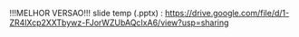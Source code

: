 !!!MELHOR VERSAO!!!
slide temp (.pptx) : https://drive.google.com/file/d/1-ZR4lXcp2XXTbywz-FJorWZUbAQcIxA6/view?usp=sharing
